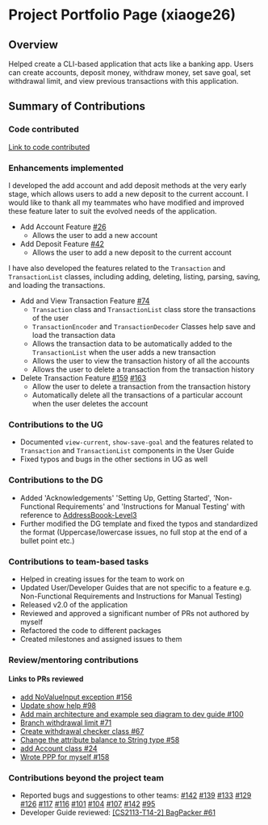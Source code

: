 # Project Portfolio Page (xiaoge26)

## Overview

Helped create a CLI-based application that acts like a banking app. Users can create accounts, deposit money, withdraw money, set save goal, set withdrawal limit, and view previous transactions with this application.

## Summary of Contributions

### Code contributed
[Link to code contributed](https://nus-cs2113-ay2223s2.github.io/tp-dashboard/?search=xiaoge26&breakdown=true&sort=groupTitle%20dsc&sortWithin=title&since=2023-02-17&timeframe=commit&mergegroup=&groupSelect=groupByRepos&checkedFileTypes=docs~functional-code~test-code~other)

### Enhancements implemented

I developed the add account and add deposit methods at the very early stage, which allows users to add a new deposit to the current account. 
I would like to thank all my teammates who have modified and improved these feature later to suit the evolved needs of the application. <br />
* Add Account Feature [#26](https://github.com/AY2223S2-CS2113-T13-3/tp/pull/26)
  * Allows the user to add a new account
* Add Deposit Feature [#42](https://github.com/AY2223S2-CS2113-T13-3/tp/pull/42)
  * Allows the user to add a new deposit to the current account 


I have also developed the features related to the `Transaction` and `TransactionList` classes, including adding, 
deleting, listing, parsing, saving, and loading the transactions. <br />
* Add and View Transaction Feature [#74](https://github.com/AY2223S2-CS2113-T13-3/tp/pull/74)
  * `Transaction` class and `TransactionList` class store the transactions of the user <br />
  * `TransactionEncoder` and `TransactionDecoder` Classes help save and load the transaction data
  * Allows the transaction data to be automatically added to the `TransactionList` when the user adds a new transaction
  * Allows the user to view the transaction history of all the accounts
  * Allows the user to delete a transaction from the transaction history
* Delete Transaction Feature [#159](https://github.com/AY2223S2-CS2113-T13-3/tp/pull/159) [#163](https://github.com/AY2223S2-CS2113-T13-3/tp/pull/163)
  * Allow the user to delete a transaction from the transaction history
  * Automatically delete all the transactions of a particular account when the user deletes the account
### Contributions to the UG

* Documented `view-current`, `show-save-goal` and the features related to `Transaction` and `TransactionList` components in the User Guide <br />
* Fixed typos and bugs in the other sections in UG as well <br />

### Contributions to the DG

* Added 'Acknowledgements' 'Setting Up, Getting Started', 'Non-Functional Requirements' and 'Instructions for Manual Testing' with reference to 
[AddressBoook-Level3](https://se-education.org/addressbook-level3/DeveloperGuide.html) <br />
* Further modified the DG template and fixed the typos and standardized the format (Uppercase/lowercase issues, no full stop at the end of a bullet point etc.)


### Contributions to team-based tasks

* Helped in creating issues for the team to work on
* Updated User/Developer Guides that are not specific to a feature e.g. Non-Functional Requirements and Instructions for Manual Testing)
* Released v2.0 of the application
* Reviewed and approved a significant number of PRs not authored by myself
* Refactored the code to different packages
* Created milestones and assigned issues to them

### Review/mentoring contributions
#### Links to PRs reviewed
* [add NoValueInput exception #156](https://github.com/AY2223S2-CS2113-T13-3/tp/pull/156)
* [Update show help #98](https://github.com/AY2223S2-CS2113-T13-3/tp/pull/98)
* [Add main architecture and example seq diagram to dev guide #100](https://github.com/AY2223S2-CS2113-T13-3/tp/pull/100)
* [Branch withdrawal limit #71](https://github.com/AY2223S2-CS2113-T13-3/tp/pull/71)
* [Create withdrawal checker class #67](https://github.com/AY2223S2-CS2113-T13-3/tp/pull/67)
* [Change the attribute balance to String type #58](https://github.com/AY2223S2-CS2113-T13-3/tp/pull/58)
* [add Account class #24](https://github.com/AY2223S2-CS2113-T13-3/tp/pull/24)
* [Wrote PPP for myself #158](https://github.com/AY2223S2-CS2113-T13-3/tp/pull/158)


### Contributions beyond the project team
* Reported bugs and suggestions to other teams: 
[#142](https://github.com/AY2223S2-CS2113-W15-4/tp/issues/142)
[#139](https://github.com/AY2223S2-CS2113-W15-4/tp/issues/139)
[#133](https://github.com/AY2223S2-CS2113-W15-4/tp/issues/133)
[#129](https://github.com/AY2223S2-CS2113-W15-4/tp/issues/129)
[#126](https://github.com/AY2223S2-CS2113-W15-4/tp/issues/126)
[#117](https://github.com/AY2223S2-CS2113-W15-4/tp/issues/117)
[#116](https://github.com/AY2223S2-CS2113-W15-4/tp/issues/116)
[#101](https://github.com/AY2223S2-CS2113-W15-4/tp/issues/101)
[#104](https://github.com/AY2223S2-CS2113-W15-4/tp/issues/104)
[#107](https://github.com/AY2223S2-CS2113-W15-4/tp/issues/107)
[#142](https://github.com/AY2223S2-CS2113-W15-4/tp/issues/142)
[#95](https://github.com/AY2223S2-CS2113-W15-4/tp/issues/95)
* Developer Guide reviewed: [[CS2113-T14-2] BagPacker #61](https://github.com/nus-cs2113-AY2223S2/tp/pull/61/files/bf0684974cef3c42639ecce53b4a5ff60dec3a7a)
